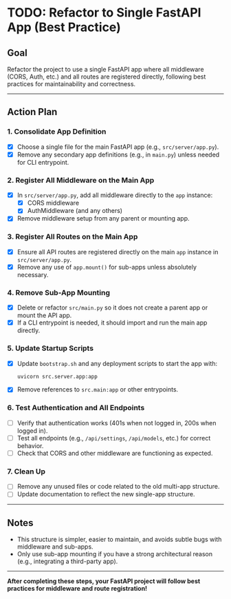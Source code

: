# TODO: Refactor to Single FastAPI App (Best Practice)

## Goal
Refactor the project to use a single FastAPI app where all middleware (CORS, Auth, etc.) and all routes are registered directly, following best practices for maintainability and correctness.

---

## Action Plan

### 1. Consolidate App Definition
- [x] Choose a single file for the main FastAPI app (e.g., `src/server/app.py`).
- [x] Remove any secondary app definitions (e.g., in `main.py`) unless needed for CLI entrypoint.

### 2. Register All Middleware on the Main App
- [x] In `src/server/app.py`, add all middleware directly to the `app` instance:
  - [x] CORS middleware
  - [x] AuthMiddleware (and any others)
- [x] Remove middleware setup from any parent or mounting app.

### 3. Register All Routes on the Main App
- [x] Ensure all API routes are registered directly on the main `app` instance in `src/server/app.py`.
- [x] Remove any use of `app.mount()` for sub-apps unless absolutely necessary.

### 4. Remove Sub-App Mounting
- [x] Delete or refactor `src/main.py` so it does not create a parent app or mount the API app.
- [x] If a CLI entrypoint is needed, it should import and run the main app directly.

### 5. Update Startup Scripts
- [x] Update `bootstrap.sh` and any deployment scripts to start the app with:
  ```sh
  uvicorn src.server.app:app
  ```
- [x] Remove references to `src.main:app` or other entrypoints.

### 6. Test Authentication and All Endpoints
- [ ] Verify that authentication works (401s when not logged in, 200s when logged in).
- [ ] Test all endpoints (e.g., `/api/settings`, `/api/models`, etc.) for correct behavior.
- [ ] Check that CORS and other middleware are functioning as expected.

### 7. Clean Up
- [ ] Remove any unused files or code related to the old multi-app structure.
- [ ] Update documentation to reflect the new single-app structure.

---

## Notes
- This structure is simpler, easier to maintain, and avoids subtle bugs with middleware and sub-apps.
- Only use sub-app mounting if you have a strong architectural reason (e.g., integrating a third-party app).

---

**After completing these steps, your FastAPI project will follow best practices for middleware and route registration!** 